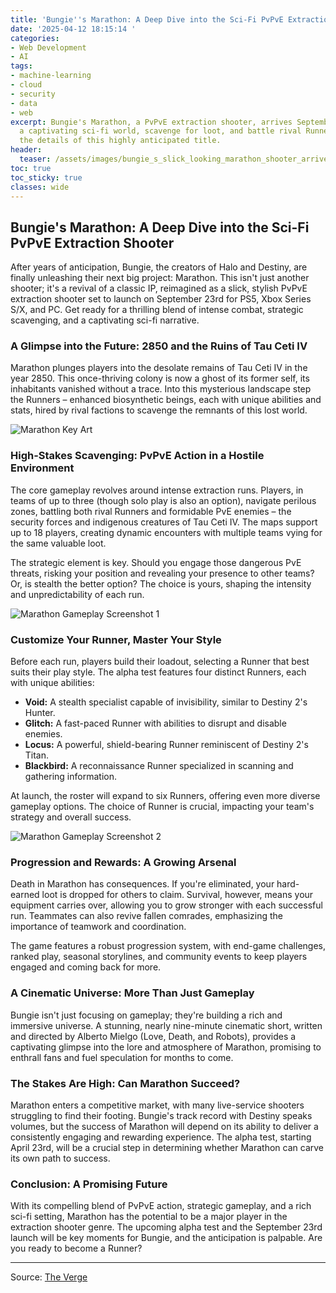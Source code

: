 ```yaml
---
title: 'Bungie''s Marathon: A Deep Dive into the Sci-Fi PvPvE Extraction Shooter'
date: '2025-04-12 18:15:14 '
categories:
- Web Development
- AI
tags:
- machine-learning
- cloud
- security
- data
- web
excerpt: Bungie's Marathon, a PvPvE extraction shooter, arrives September 23rd!  Explore
  a captivating sci-fi world, scavenge for loot, and battle rival Runners.  Dive into
  the details of this highly anticipated title.
header:
  teaser: /assets/images/bungie_s_slick_looking_marathon_shooter_arrives_on_20250412181513.jpg
toc: true
toc_sticky: true
classes: wide
---
```


## Bungie's Marathon: A Deep Dive into the Sci-Fi PvPvE Extraction Shooter

After years of anticipation, Bungie, the creators of Halo and Destiny, are finally unleashing their next big project: Marathon.  This isn't just another shooter; it's a revival of a classic IP, reimagined as a slick, stylish PvPvE extraction shooter set to launch on September 23rd for PS5, Xbox Series S/X, and PC.  Get ready for a thrilling blend of intense combat, strategic scavenging, and a captivating sci-fi narrative.

### A Glimpse into the Future: 2850 and the Ruins of Tau Ceti IV

Marathon plunges players into the desolate remains of Tau Ceti IV in the year 2850. This once-thriving colony is now a ghost of its former self, its inhabitants vanished without a trace.  Into this mysterious landscape step the Runners – enhanced biosynthetic beings, each with unique abilities and stats, hired by rival factions to scavenge the remnants of this lost world.

![Marathon Key Art](https://platform.theverge.com/wp-content/uploads/sites/2/2025/04/mrthn_KeyArt-Reveal16x9.jpg?quality=90&strip=all&crop=0,0,100,100)

### High-Stakes Scavenging: PvPvE Action in a Hostile Environment

The core gameplay revolves around intense extraction runs.  Players, in teams of up to three (though solo play is also an option), navigate perilous zones, battling both rival Runners and formidable PvE enemies – the security forces and indigenous creatures of Tau Ceti IV.  The maps support up to 18 players, creating dynamic encounters with multiple teams vying for the same valuable loot.

The strategic element is key.  Should you engage those dangerous PvE threats, risking your position and revealing your presence to other teams? Or, is stealth the better option?  The choice is yours, shaping the intensity and unpredictability of each run.

![Marathon Gameplay Screenshot 1](https://platform.theverge.com/wp-content/uploads/sites/2/2025/04/2025_Marathon_Reveal_Press_Kit_LARGE_002.png?quality=90&strip=all&crop=0,3.4613147178592,100,93.077370564282)

### Customize Your Runner, Master Your Style

Before each run, players build their loadout, selecting a Runner that best suits their play style.  The alpha test features four distinct Runners, each with unique abilities:

*   **Void:** A stealth specialist capable of invisibility, similar to Destiny 2's Hunter.
*   **Glitch:** A fast-paced Runner with abilities to disrupt and disable enemies.
*   **Locus:** A powerful, shield-bearing Runner reminiscent of Destiny 2's Titan.
*   **Blackbird:** A reconnaissance Runner specialized in scanning and gathering information.

At launch, the roster will expand to six Runners, offering even more diverse gameplay options.  The choice of Runner is crucial, impacting your team's strategy and overall success.

![Marathon Gameplay Screenshot 2](https://platform.theverge.com/wp-content/uploads/sites/2/2025/04/2025_Marathon_Reveal_Press_Kit_LARGE_001.png?quality=90&strip=all&crop=0,3.4613147178592,100,93.077370564282)

### Progression and Rewards: A Growing Arsenal

Death in Marathon has consequences.  If you're eliminated, your hard-earned loot is dropped for others to claim.  Survival, however, means your equipment carries over, allowing you to grow stronger with each successful run.  Teammates can also revive fallen comrades, emphasizing the importance of teamwork and coordination.

The game features a robust progression system, with end-game challenges, ranked play, seasonal storylines, and community events to keep players engaged and coming back for more.

###  A Cinematic Universe: More Than Just Gameplay

Bungie isn't just focusing on gameplay; they're building a rich and immersive universe.  A stunning, nearly nine-minute cinematic short, written and directed by Alberto Mielgo (Love, Death, and Robots), provides a captivating glimpse into the lore and atmosphere of Marathon, promising to enthrall fans and fuel speculation for months to come.

###  The Stakes Are High: Can Marathon Succeed?

Marathon enters a competitive market, with many live-service shooters struggling to find their footing.  Bungie's track record with Destiny speaks volumes, but the success of Marathon will depend on its ability to deliver a consistently engaging and rewarding experience. The alpha test, starting April 23rd, will be a crucial step in determining whether Marathon can carve its own path to success.

### Conclusion:  A Promising Future

With its compelling blend of PvPvE action, strategic gameplay, and a rich sci-fi setting, Marathon has the potential to be a major player in the extraction shooter genre.  The upcoming alpha test and the September 23rd launch will be key moments for Bungie, and the anticipation is palpable.  Are you ready to become a Runner?

---

Source: [The Verge](https://www.theverge.com/news/646977/bungie-marathon-release-date-september-alpha-test-details)